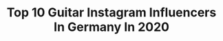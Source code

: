 ---
title: Top 10 Guitar Instagram Influencers In Germany In 2020
description: >-
  Find top guitar Instagram influencers in Germany in 2020. Most popular hashtags: #musician #guitar #guitarist #music.
platform: Instagram
profiles:
  - username: "casperstarreveld"
    fullname: >-
      Casper Starreveld
    location: "Germany"
    followers: 12443
    engagement: 1197
    commentsToLikes: 0.036275
    avatar: "https://scontent-ams4-1.cdninstagram.com/v/t51.2885-19/s320x320/78767134_599806213924748_230735212328255488_n.jpg?_nc_ht=scontent-ams4-1.cdninstagram.com&_nc_ohc=reap3o85MeIAX-IxNO5&oh=97db65155500af86192592e977d892a0&oe=5EB85E97"
    verified: false
    hashtags: "#vval, #ahoy, #spotifysingles, #ziggodome"
  - username: "martinablazeska"
    fullname: >-
      Martina Blazeska
    location: "Germany"
    followers: 15437
    engagement: 962
    commentsToLikes: 0.024316
    avatar: "https://scontent-atl3-1.cdninstagram.com/v/t51.2885-19/s320x320/51781324_2286946421525734_2741441508656807936_n.jpg?_nc_ht=scontent-atl3-1.cdninstagram.com&_nc_ohc=-oZqlhAzYxQAX_t0Xy1&oh=771c497611988215127c62e432930c4a&oe=5EB8BAA3"
    verified: false
    hashtags: "#thenammshow, #badguy, #elixirstrings, #telecaster"
  - username: "g.force.club"
    fullname: >-
      G-Force Club
    location: "Germany"
    followers: 8548
    engagement: 1188
    commentsToLikes: 0.013980
    avatar: "https://scontent-lhr8-1.cdninstagram.com/v/t51.2885-19/s320x320/49858555_519238798584036_3897698291592200192_n.jpg?_nc_ht=scontent-lhr8-1.cdninstagram.com&_nc_ohc=iiO9vYWfly8AX_Jkr7A&oh=2903496b59ce8e43366ca7efc0eb931b&oe=5EBCF4AA"
    verified: false
    hashtags: "#guitarist, #ernieball, #peavey, #floydrose"
  - username: "missalliemusic"
    fullname: >-
      Miss Allie
    location: "Germany"
    followers: 15458
    engagement: 523
    commentsToLikes: 0.066559
    avatar: "https://scontent-ams4-1.cdninstagram.com/v/t51.2885-19/s320x320/70055513_388194628531975_4430045142740631552_n.jpg?_nc_ht=scontent-ams4-1.cdninstagram.com&_nc_ohc=dFy36f5RNXoAX9fi_nV&oh=73ac0e795e65f34492ffa458e59a5b99&oe=5EBBE4D9"
    verified: false
    hashtags: "#musikerin, #auftour, #gender, #locken"
  - username: "panchitocia"
    fullname: >-
      Pancho Cia
    location: "Germany"
    followers: 77186
    engagement: 995
    commentsToLikes: 0.038808
    avatar: "https://scontent-lhr8-1.cdninstagram.com/v/t51.2885-19/s320x320/18252420_419332461759915_487870656617119744_a.jpg?_nc_ht=scontent-lhr8-1.cdninstagram.com&_nc_ohc=0KvvZ1sYcKQAX-t3rss&oh=6156cc0acb8afb241a74644e8147b815&oe=5EB895B1"
    verified: false
    hashtags: "#qvtour, #quierovolvertour"
  - username: "julius_imhood"
    fullname: >-
      Julius Imhäuser
    location: "Germany"
    followers: 7956
    engagement: 1605
    commentsToLikes: 0.041495
    avatar: "https://scontent-lhr8-1.cdninstagram.com/v/t51.2885-19/s320x320/92794383_222578212410531_2038862524924821504_n.jpg?_nc_ht=scontent-lhr8-1.cdninstagram.com&_nc_ohc=qQ7fPBntSV4AX8qmoqn&oh=71b56e8ab46ade596c7e1233b661ac27&oe=5EBC0A03"
    verified: false
    hashtags: "#suhrcustom, #guitarra, #drums, #drumsdrumsdrums"
  - username: "josiestickdorn"
    fullname: >-
      Josie Stickdorn
    location: "Germany"
    followers: 118903
    engagement: 1707
    commentsToLikes: 0.039601
    avatar: "https://scontent-ams4-1.cdninstagram.com/v/t51.2885-19/s320x320/44563228_835486020175944_2097226762495721472_n.jpg?_nc_ht=scontent-ams4-1.cdninstagram.com&_nc_ohc=AUTwSBZxm_AAX_9Nm8n&oh=25318ea76cbe98ff23c4c49d2aba0bdd&oe=5EBB71B0"
    verified: false
    hashtags: "#18, #birthday, #linkinpark, #tribute"
  - username: "albert_draufgaenger"
    fullname: >-
      Albert-Mario Lampel
    location: "Germany"
    followers: 16729
    engagement: 801
    commentsToLikes: 0.007240
    avatar: "https://scontent-lht6-1.cdninstagram.com/v/t51.2885-19/s320x320/72407583_759968091097437_5972846598609174528_n.jpg?_nc_ht=scontent-lht6-1.cdninstagram.com&_nc_ohc=RxbR9twWeWAAX8G4EDH&oh=2691bf9d0ae78ddbfe55f19f50110dbf&oe=5EBAD65D"
    verified: false
    hashtags: "#diedraufg, #coronavirus, #danke, #tourlife"
  - username: "dyepainter"
    fullname: >-
      Bulli
    location: "Germany"
    followers: 10309
    engagement: 1475
    commentsToLikes: 0.038639
    avatar: "https://scontent-lht6-1.cdninstagram.com/v/t51.2885-19/s320x320/23667573_128154841203097_1855767287412293632_n.jpg?_nc_ht=scontent-lht6-1.cdninstagram.com&_nc_ohc=E8iFGkik_cMAX8NKEJ0&oh=c5f19234f73ac08beee916f3026520e3&oe=5EBB366D"
    verified: false
    hashtags: "#vwbus, #classicvw, #photooftheday, #naturaleza"
  - username: "iljajohnlappin"
    fullname: >-
      Ilja John Lappin
    location: "Germany"
    followers: 5833
    engagement: 697
    commentsToLikes: 0.021512
    avatar: "https://scontent-lhr8-1.cdninstagram.com/v/t51.2885-19/s320x320/79379895_2425857874298733_3938848785572036608_n.jpg?_nc_ht=scontent-lhr8-1.cdninstagram.com&_nc_ohc=0bnqwVW79SkAX8_iR1-&oh=0fb84260253a07ff6c9d8ed73685aa2d&oe=5EBBAD84"
    verified: false
    hashtags: "#touring, #filming, #wirtz, #thankyou"
---
